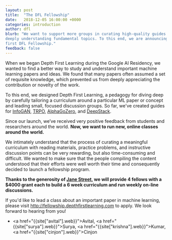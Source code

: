 ```yaml
---
layout: post
title:  "The DFL Fellowship"
date:   2018-12-05 16:00:00 +0000
categories: introduction
author: dfl
blurb: "We want to support more groups in curating high-quality guides towards
deeply understanding fundamental topics. To this end, we are announcing our
first DFL Fellowship."
feedback: false
---
```


When we began Depth First Learning during the Google AI Residency, we wanted to find a
better way to study and understand important machine learning papers and ideas.
We found that many papers often assumed a set of requisite knowledge, which
prevented us from deeply appreciating the contribution or novelty of the work.

To this end, we designed Depth First Learning, a pedagogy for diving deep by
carefully tailoring a curriculum around a particular ML paper or concept and
leading small, focused discussion groups. So far, we've created guides for
<a href="http://www.depthfirstlearning.com/2018/InfoGAN">InfoGAN</a>, <a href="http://www.depthfirstlearning.com/2018/TRPO">TRPO</a>, <a
href="http://www.depthfirstlearning.com/2018/AlphaGoZero">AlphaGoZero</a>, and <a
href="http://www.depthfirstlearning.com/2018/DeepStack">DeepStack</a>.

Since our launch, we’ve received very positive feedback from students and
researchers around the world. **Now, we want to run new, online classes around the
world.**

We intimately understand that the process of curating a meaningful curriculum
with reading materials, practice problems, and instructive discussion points can
be very rewarding, but also time-consuming and difficult. We wanted to make sure
that the people compiling the content understood that their efforts were well
worth their time and consequently decided to launch a fellowship program.

**Thanks to the generosity of <a href="http://www.janestreet.com">Jane Street</a>, we will provide 4 fellows
with a $4000 grant each to build a 6 week curriculum and run weekly on-line discussions.**

If you'd like to lead a class about an important paper in machine learning, please visit <a href="fellowship.depthfirstlearning.com">http://fellowship.depthfirstlearning.com</a> to apply. We look forward to hearing from you!


- <a href="{{site["avital"].web}}">Avital</a>, <a href="{{site["surya"].web}}">Surya</a>, 
<a href="{{site["krishna"].web}}">Kumar</a>, <a href="{{site["cinjon"].web}}">Cinjon</a>



